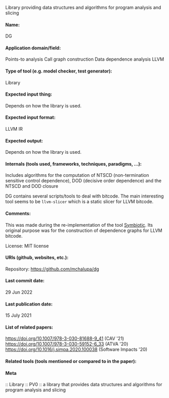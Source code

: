 Library providing data structures and algorithms for program analysis and slicing

#### Name:
DG

#### Application domain/field:
Points-to analysis
Call graph construction
Data dependence analysis
LLVM

#### Type of tool (e.g. model checker, test generator):
Library

#### Expected input thing:
Depends on how the library is used.

#### Expected input format:
LLVM IR

#### Expected output:
Depends on how the library is used. 

#### Internals (tools used, frameworks, techniques, paradigms, ...):
Includes algorithms for the computation of NTSCD (non-termination sensitive control dependence), DOD (decisive order dependence) and the NTSCD and DOD closure

DG contains several scripts/tools to deal with bitcode. The main interesting tool seems to be `llvm-slicer` which is a static slicer for LLVM bitcode.

#### Comments:
This was made during the re-implementation of the tool [Symbiotic](Symbiotic.md). Its original purpose was for the construction of dependence graphs for LLVM bitcode.

License: MIT license

#### URIs (github, websites, etc.):
Repository: https://github.com/mchalupa/dg

#### Last commit date:
29 Jun 2022

#### Last publication date:
15 July 2021

#### List of related papers:
https://doi.org/10.1007/978-3-030-81688-9_41 (CAV '21)
https://doi.org/10.1007/978-3-030-59152-6_33 (ATVA '20)
https://doi.org/10.1016/j.simpa.2020.100038 (Software Impacts '20)

#### Related tools (tools mentioned or compared to in the paper):

#### Meta
:: Library
:: PV0 :: a library that provides data structures and algorithms for program analysis and slicing